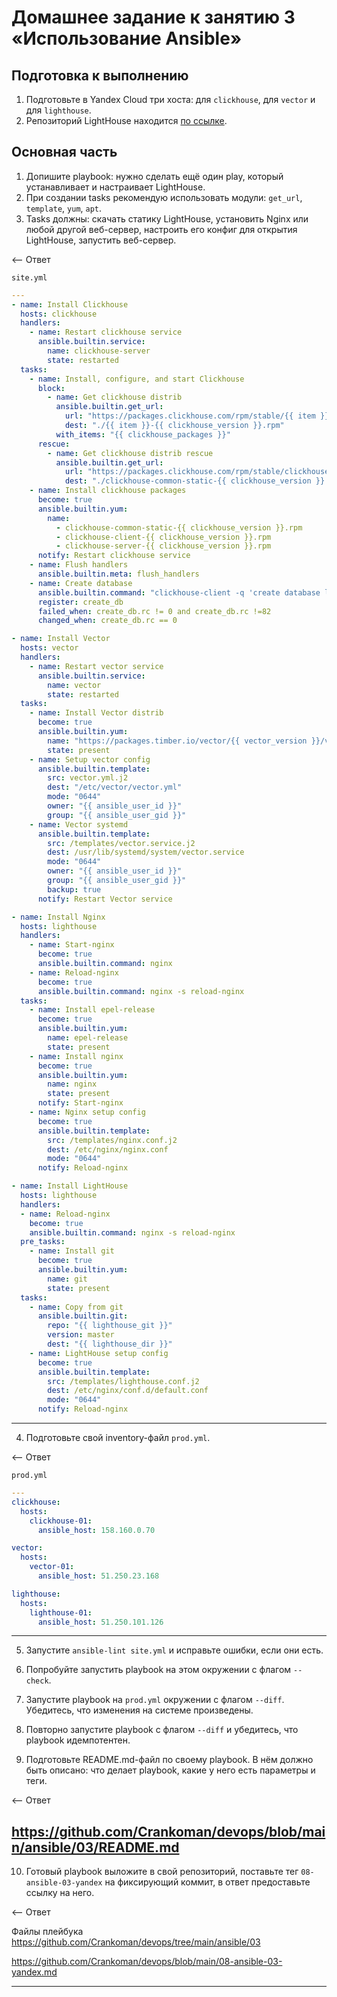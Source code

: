 # Домашнее задание к занятию 3 «Использование Ansible»

## Подготовка к выполнению

1. Подготовьте в Yandex Cloud три хоста: для `clickhouse`, для `vector` и для `lighthouse`.
2. Репозиторий LightHouse находится [по ссылке](https://github.com/VKCOM/lighthouse).

## Основная часть

1. Допишите playbook: нужно сделать ещё один play, который устанавливает и настраивает LightHouse.
2. При создании tasks рекомендую использовать модули: `get_url`, `template`, `yum`, `apt`.
3. Tasks должны: скачать статику LightHouse, установить Nginx или любой другой веб-сервер, настроить его конфиг для открытия LightHouse, запустить веб-сервер.

<-- Ответ

`site.yml`

```yaml
---
- name: Install Clickhouse
  hosts: clickhouse
  handlers:
    - name: Restart clickhouse service
      ansible.builtin.service:
        name: clickhouse-server
        state: restarted
  tasks:
    - name: Install, configure, and start Clickhouse
      block:
        - name: Get clickhouse distrib
          ansible.builtin.get_url:
            url: "https://packages.clickhouse.com/rpm/stable/{{ item }}-{{ clickhouse_version }}.x86_64.rpm"
            dest: "./{{ item }}-{{ clickhouse_version }}.rpm"
          with_items: "{{ clickhouse_packages }}"
      rescue:
        - name: Get clickhouse distrib rescue
          ansible.builtin.get_url:
            url: "https://packages.clickhouse.com/rpm/stable/clickhouse-common-static-{{ clickhouse_version }}.x86_64.rpm"
            dest: "./clickhouse-common-static-{{ clickhouse_version }}.rpm"
    - name: Install clickhouse packages
      become: true
      ansible.builtin.yum:
        name:
          - clickhouse-common-static-{{ clickhouse_version }}.rpm
          - clickhouse-client-{{ clickhouse_version }}.rpm
          - clickhouse-server-{{ clickhouse_version }}.rpm
      notify: Restart clickhouse service
    - name: Flush handlers
      ansible.builtin.meta: flush_handlers
    - name: Create database
      ansible.builtin.command: "clickhouse-client -q 'create database logs;'"
      register: create_db
      failed_when: create_db.rc != 0 and create_db.rc !=82
      changed_when: create_db.rc == 0

- name: Install Vector
  hosts: vector
  handlers:
    - name: Restart vector service
      ansible.builtin.service:
        name: vector
        state: restarted
  tasks:
    - name: Install Vector distrib
      become: true
      ansible.builtin.yum:
        name: "https://packages.timber.io/vector/{{ vector_version }}/vector-{{ vector_version }}-1.{{ arch }}.rpm"
        state: present
    - name: Setup vector config
      ansible.builtin.template:
        src: vector.yml.j2
        dest: "/etc/vector/vector.yml"
        mode: "0644"
        owner: "{{ ansible_user_id }}"
        group: "{{ ansible_user_gid }}"
    - name: Vector systemd
      ansible.builtin.template:
        src: /templates/vector.service.j2
        dest: /usr/lib/systemd/system/vector.service
        mode: "0644"
        owner: "{{ ansible_user_id }}"
        group: "{{ ansible_user_gid }}"
        backup: true
      notify: Restart Vector service

- name: Install Nginx
  hosts: lighthouse
  handlers:
    - name: Start-nginx
      become: true
      ansible.builtin.command: nginx
    - name: Reload-nginx
      become: true
      ansible.builtin.command: nginx -s reload-nginx
  tasks:
    - name: Install epel-release
      become: true
      ansible.builtin.yum:
        name: epel-release
        state: present
    - name: Install nginx
      become: true
      ansible.builtin.yum:
        name: nginx
        state: present
      notify: Start-nginx
    - name: Nginx setup config
      become: true
      ansible.builtin.template:
        src: /templates/nginx.conf.j2
        dest: /etc/nginx/nginx.conf
        mode: "0644"
      notify: Reload-nginx

- name: Install LightHouse
  hosts: lighthouse
  handlers:
  - name: Reload-nginx
    become: true
    ansible.builtin.command: nginx -s reload-nginx
  pre_tasks:
    - name: Install git
      become: true
      ansible.builtin.yum:
        name: git
        state: present
  tasks:
    - name: Copy from git
      ansible.builtin.git:
        repo: "{{ lighthouse_git }}"
        version: master
        dest: "{{ lighthouse_dir }}"
    - name: LightHouse setup config
      become: true
      ansible.builtin.template:
        src: /templates/lighthouse.conf.j2
        dest: /etc/nginx/conf.d/default.conf
        mode: "0644"
      notify: Reload-nginx
```

---

4. Подготовьте свой inventory-файл `prod.yml`.

<-- Ответ

`prod.yml`

```yaml
---
clickhouse:
  hosts:
    clickhouse-01:
      ansible_host: 158.160.0.70

vector:
  hosts:
    vector-01:
      ansible_host: 51.250.23.168

lighthouse:
  hosts:
    lighthouse-01:
      ansible_host: 51.250.101.126
```

---

5. Запустите `ansible-lint site.yml` и исправьте ошибки, если они есть.
6. Попробуйте запустить playbook на этом окружении с флагом `--check`.
7. Запустите playbook на `prod.yml` окружении с флагом `--diff`. Убедитесь, что изменения на системе произведены.
8. Повторно запустите playbook с флагом `--diff` и убедитесь, что playbook идемпотентен.

9. Подготовьте README.md-файл по своему playbook. В нём должно быть описано: что делает playbook, какие у него есть параметры и теги.

<-- Ответ

https://github.com/Crankoman/devops/blob/main/ansible/03/README.md
---

10. Готовый playbook выложите в свой репозиторий, поставьте тег `08-ansible-03-yandex` на фиксирующий коммит, в ответ предоставьте ссылку на него.

<-- Ответ

Файлы плейбука https://github.com/Crankoman/devops/tree/main/ansible/03

https://github.com/Crankoman/devops/blob/main/08-ansible-03-yandex.md

---

